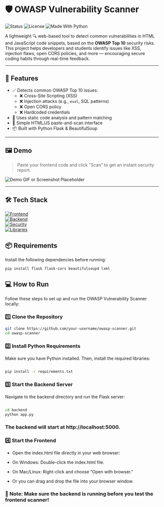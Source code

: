
# 🛡️ OWASP Vulnerability Scanner

![Status](https://img.shields.io/badge/status-active-brightgreen)
![License](https://img.shields.io/badge/license-MIT-blue)
![Made With Python](https://img.shields.io/badge/made%20with-Python-blue)

A lightweight 🔍 web-based tool to detect common vulnerabilities in HTML and JavaScript code snippets, based on the **OWASP Top 10** security risks. This project helps developers and students identify issues like XSS, injection flaws, open CORS policies, and more — encouraging secure coding habits through real-time feedback.

---

## 🚀 Features

- ✅ Detects common OWASP Top 10 issues:
  - ❌ Cross-Site Scripting (XSS)
  - ❌ Injection attacks (e.g., `eval`, SQL patterns)
  - ❌ Open CORS policy
  - ❌ Hardcoded credentials
- 🧠 Uses static code analysis and pattern matching
- 📄 Simple HTML/JS paste-and-scan interface
- 📦 Built with Python Flask & BeautifulSoup

---

## 🖼️ Demo

> Paste your frontend code and click "Scan" to get an instant security report.

![Demo GIF or Screenshot Placeholder](https://via.placeholder.com/800x400?text=Project+Demo+Screenshot)

---
## 🛠️ Tech Stack

[![Frontend](https://img.shields.io/badge/Frontend-HTML%20%7C%20JavaScript-blue)](https://developer.mozilla.org/en-US/docs/Web/HTML)  
[![Backend](https://img.shields.io/badge/Backend-Python%20(Flask)-blueviolet)](https://flask.palletsprojects.com/)  
[![Security](https://img.shields.io/badge/Security-Static%20Analysis%20%7C%20Regex%20%7C%20BeautifulSoup-red)](https://www.crummy.com/software/BeautifulSoup/)  
[![Libraries](https://img.shields.io/badge/Libraries-Flask%20%7C%20Flask--CORS%20%7C%20bs4%20%7C%20lxml-green)](https://pypi.org/project/Flask-Cors/)

## 📦 Requirements

Install the following dependencies before running:

```bash
pip install flask flask-cors beautifulsoup4 lxml
```
## 💻 How to Run

Follow these steps to set up and run the OWASP Vulnerability Scanner locally:

### 1️⃣ Clone the Repository

```bash
git clone https://github.com/your-username/owasp-scanner.git
cd owasp-scanner
```
### 2️⃣ Install Python Requirements
Make sure you have Python installed. Then, install the required libraries:

```bash

pip install -r requirements.txt

```
### 3️⃣ Start the Backend Server
Navigate to the backend directory and run the Flask server:

```bash

cd backend
python app.py
```
### The backend will start at http://localhost:5000.

### 4️⃣ Start the Frontend

- Open the index.html file directly in your web browser:

- On Windows: Double-click the index.html file.

- On Mac/Linux: Right-click and choose “Open with browser.”

- Or you can drag and drop the file into your browser window.

### 📌 Note: Make sure the backend is running before you test the frontend scanner!


